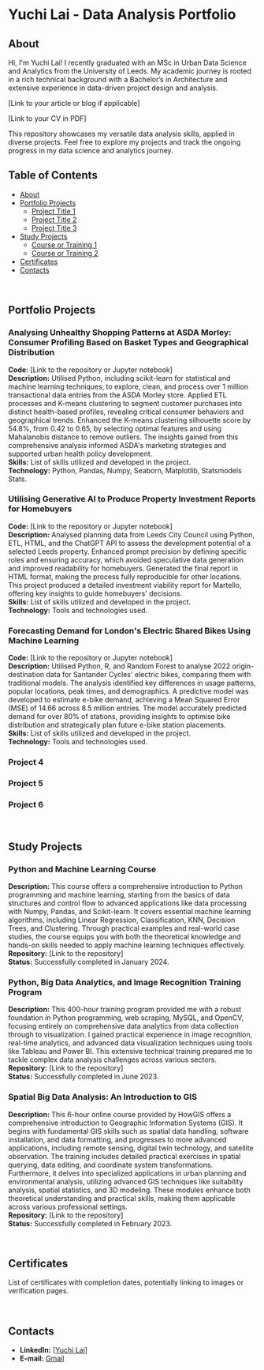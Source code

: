 # Yuchi Lai - Data Analysis Portfolio

## About
Hi, I'm Yuchi Lai! I recently graduated with an MSc in Urban Data Science and Analytics from the University of Leeds. My academic journey is rooted in a rich technical background with a Bachelor’s in Architecture and extensive experience in data-driven project design and analysis.

[Link to your article or blog if applicable]

[Link to your CV in PDF]

This repository showcases my versatile data analysis skills, applied in diverse projects. Feel free to explore my projects and track the ongoing progress in my data science and analytics journey.

## Table of Contents
- [About](#about)
- [Portfolio Projects](#portfolio-projects)
  - [Project Title 1](#project-title-1)
  - [Project Title 2](#project-title-2)
  - [Project Title 3](#project-title-3)
- [Study Projects](#study-projects)
  - [Course or Training 1](#course-or-training-1)
  - [Course or Training 2](#course-or-training-2)
- [Certificates](#certificates)
- [Contacts](#contacts)

<br>

## Portfolio Projects
### Analysing Unhealthy Shopping Patterns at ASDA Morley: Consumer Profiling Based on Basket Types and Geographical Distribution  
**Code:** [Link to the repository or Jupyter notebook]  
**Description:** Utilised Python, including scikit-learn for statistical and machine learning techniques, to explore, clean, and process over 1 million transactional data entries from the ASDA Morley store. Applied ETL processes and K-means clustering to segment customer purchases into distinct health-based profiles, revealing critical consumer behaviors and geographical trends. Enhanced the K-means clustering silhouette score by 54.8%, from 0.42 to 0.65, by selecting optimal features and using Mahalanobis distance to remove outliers. The insights gained from this comprehensive analysis informed ASDA's marketing strategies and supported urban health policy development.  
**Skills:** List of skills utilized and developed in the project.  
**Technology:** Python, Pandas, Numpy, Seaborn, Matplotlib, Statsmodels Stats.  

### Utilising Generative AI to Produce Property Investment Reports for Homebuyers
**Code:** [Link to the repository or Jupyter notebook]  
**Description:** Analysed planning data from Leeds City Council using Python, ETL, HTML, and the ChatGPT API to assess the development potential of a selected Leeds property. Enhanced prompt precision by defining specific roles and ensuring accuracy, which avoided speculative data generation and improved readability for homebuyers. Generated the final report in HTML format, making the process fully reproducible for other locations. This project produced a detailed investment viability report for Martello, offering key insights to guide homebuyers' decisions.  
**Skills:** List of skills utilized and developed in the project.  
**Technology:** Tools and technologies used.

### Forecasting Demand for London's Electric Shared Bikes Using Machine Learning
**Code:** [Link to the repository or Jupyter notebook]  
**Description:** Utilised Python, R, and Random Forest to analyse 2022 origin-destination data for Santander Cycles' electric bikes, comparing them with traditional models. The analysis identified key differences in usage patterns, popular locations, peak times, and demographics. A predictive model was developed to estimate e-bike demand, achieving a Mean Squared Error (MSE) of 14.66 across 8.5 million entries. The model accurately predicted demand for over 80% of stations, providing insights to optimise bike distribution and strategically plan future e-bike station placements.  
**Skills:** List of skills utilized and developed in the project.  
**Technology:** Tools and technologies used.  

### Project 4
### Project 5
### Project 6

<br>

## Study Projects
### Python and Machine Learning Course  
**Description:** This course offers a comprehensive introduction to Python programming and machine learning, starting from the basics of data structures and control flow to advanced applications like data processing with Numpy, Pandas, and Scikit-learn. It covers essential machine learning algorithms, including Linear Regression, Classification, KNN, Decision Trees, and Clustering. Through practical examples and real-world case studies, the course equips you with both the theoretical knowledge and hands-on skills needed to apply machine learning techniques effectively.  
**Repository:** [Link to the repository]  
**Status:** Successfully completed in January 2024.

### Python, Big Data Analytics, and Image Recognition Training Program
**Description:** This 400-hour training program provided me with a robust foundation in Python programming, web scraping, MySQL, and OpenCV, focusing entirely on comprehensive data analytics from data collection through to visualization. I gained practical experience in image recognition, real-time analytics, and advanced data visualization techniques using tools like Tableau and Power BI. This extensive technical training prepared me to tackle complex data analysis challenges across various sectors.
**Repository:** [Link to the repository]  
**Status:** Successfully completed in June 2023.    

### Spatial Big Data Analysis: An Introduction to GIS
**Description:** This 6-hour online course provided by HowGIS offers a comprehensive introduction to Geographic Information Systems (GIS). It begins with fundamental GIS skills such as spatial data handling, software installation, and data formatting, and progresses to more advanced applications, including remote sensing, digital twin technology, and satellite observation. The training includes detailed practical exercises in spatial querying, data editing, and coordinate system transformations. Furthermore, it delves into specialized applications in urban planning and environmental analysis, utilizing advanced GIS techniques like suitability analysis, spatial statistics, and 3D modeling. These modules enhance both theoretical understanding and practical skills, making them applicable across various professional settings.  
**Repository:** [Link to the repository]  
**Status:** Successfully completed in February 2023.



<br>

## Certificates
List of certificates with completion dates, potentially linking to images or verification pages.

<br>

## Contacts
- **LinkedIn:** [[Yuchi Lai](https://www.linkedin.com/in/yuchi-lai-37937b256/)]  
- **E-mail:** [Gmail](hongyuelai@gmail.com)  
